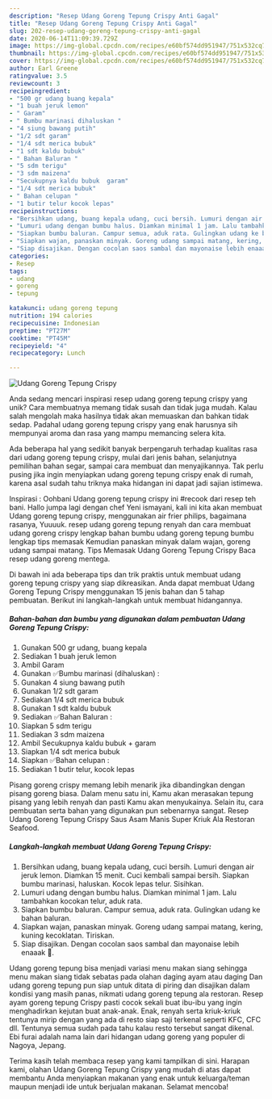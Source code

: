 ```yaml
---
description: "Resep Udang Goreng Tepung Crispy Anti Gagal"
title: "Resep Udang Goreng Tepung Crispy Anti Gagal"
slug: 202-resep-udang-goreng-tepung-crispy-anti-gagal
date: 2020-06-14T11:09:39.729Z
image: https://img-global.cpcdn.com/recipes/e60bf574dd951947/751x532cq70/udang-goreng-tepung-crispy-foto-resep-utama.jpg
thumbnail: https://img-global.cpcdn.com/recipes/e60bf574dd951947/751x532cq70/udang-goreng-tepung-crispy-foto-resep-utama.jpg
cover: https://img-global.cpcdn.com/recipes/e60bf574dd951947/751x532cq70/udang-goreng-tepung-crispy-foto-resep-utama.jpg
author: Earl Greene
ratingvalue: 3.5
reviewcount: 3
recipeingredient:
- "500 gr udang buang kepala"
- "1 buah jeruk lemon"
- " Garam"
- " Bumbu marinasi dihaluskan "
- "4 siung bawang putih"
- "1/2 sdt garam"
- "1/4 sdt merica bubuk"
- "1 sdt kaldu bubuk"
- " Bahan Baluran "
- "5 sdm terigu"
- "3 sdm maizena"
- "Secukupnya kaldu bubuk  garam"
- "1/4 sdt merica bubuk"
- " Bahan celupan "
- "1 butir telur kocok lepas"
recipeinstructions:
- "Bersihkan udang, buang kepala udang, cuci bersih. Lumuri dengan air jeruk lemon. Diamkan 15 menit. Cuci kembali sampai bersih. Siapkan bumbu marinasi, haluskan. Kocok lepas telur. Sisihkan."
- "Lumuri udang dengan bumbu halus. Diamkan minimal 1 jam. Lalu tambahkan kocokan telur, aduk rata."
- "Siapkan bumbu baluran. Campur semua, aduk rata. Gulingkan udang ke bahan baluran."
- "Siapkan wajan, panaskan minyak. Goreng udang sampai matang, kering, kuning kecoklatan. Tiriskan."
- "Siap disajikan. Dengan cocolan saos sambal dan mayonaise lebih enaaak 🤩."
categories:
- Resep
tags:
- udang
- goreng
- tepung

katakunci: udang goreng tepung 
nutrition: 194 calories
recipecuisine: Indonesian
preptime: "PT27M"
cooktime: "PT45M"
recipeyield: "4"
recipecategory: Lunch

---
```



![Udang Goreng Tepung Crispy](https://img-global.cpcdn.com/recipes/e60bf574dd951947/751x532cq70/udang-goreng-tepung-crispy-foto-resep-utama.jpg)

Anda sedang mencari inspirasi resep udang goreng tepung crispy yang unik? Cara membuatnya memang tidak susah dan tidak juga mudah. Kalau salah mengolah maka hasilnya tidak akan memuaskan dan bahkan tidak sedap. Padahal udang goreng tepung crispy yang enak harusnya sih mempunyai aroma dan rasa yang mampu memancing selera kita.

Ada beberapa hal yang sedikit banyak berpengaruh terhadap kualitas rasa dari udang goreng tepung crispy, mulai dari jenis bahan, selanjutnya pemilihan bahan segar, sampai cara membuat dan menyajikannya. Tak perlu pusing jika ingin menyiapkan udang goreng tepung crispy enak di rumah, karena asal sudah tahu triknya maka hidangan ini dapat jadi sajian istimewa.

Inspirasi : Oohbani Udang goreng tepung crispy ini #recook dari resep teh bani. Hallo jumpa lagi dengan chef Yeni ismayani, kali ini kita akan membuat Udang goreng tepung crispy, menggunakan air frier philips, bagaimana rasanya, Yuuuuk. resep udang goreng tepung renyah dan cara membuat udang goreng crispy lengkap bahan bumbu udang goreng tepung bumbu lengkap tips memasak Kemudian panaskan minyak dalam wajan, goreng udang sampai matang. Tips Memasak Udang Goreng Tepung Crispy  Baca resep udang goreng mentega.


Di bawah ini ada beberapa tips dan trik praktis untuk membuat udang goreng tepung crispy yang siap dikreasikan. Anda dapat membuat Udang Goreng Tepung Crispy menggunakan 15 jenis bahan dan 5 tahap pembuatan. Berikut ini langkah-langkah untuk membuat hidangannya.

<!--inarticleads1-->

##### Bahan-bahan dan bumbu yang digunakan dalam pembuatan Udang Goreng Tepung Crispy:

1. Gunakan 500 gr udang, buang kepala
1. Sediakan 1 buah jeruk lemon
1. Ambil  Garam
1. Gunakan  ✅Bumbu marinasi (dihaluskan) :
1. Gunakan 4 siung bawang putih
1. Gunakan 1/2 sdt garam
1. Sediakan 1/4 sdt merica bubuk
1. Gunakan 1 sdt kaldu bubuk
1. Sediakan  ✅Bahan Baluran :
1. Siapkan 5 sdm terigu
1. Sediakan 3 sdm maizena
1. Ambil Secukupnya kaldu bubuk + garam
1. Siapkan 1/4 sdt merica bubuk
1. Siapkan  ✅Bahan celupan :
1. Sediakan 1 butir telur, kocok lepas


Pisang goreng crispy memang lebih menarik jika dibandingkan dengan pisang goreng biasa. Dalam menu satu ini, Kamu akan merasakan tepung pisang yang lebih renyah dan pasti Kamu akan menyukainya. Selain itu, cara pembuatan serta bahan yang digunakan pun sebenarnya sangat. Resep Udang Goreng Tepung Crispy Saus Asam Manis Super Kriuk Ala Restoran Seafood. 

<!--inarticleads2-->

##### Langkah-langkah membuat Udang Goreng Tepung Crispy:

1. Bersihkan udang, buang kepala udang, cuci bersih. Lumuri dengan air jeruk lemon. Diamkan 15 menit. Cuci kembali sampai bersih. Siapkan bumbu marinasi, haluskan. Kocok lepas telur. Sisihkan.
1. Lumuri udang dengan bumbu halus. Diamkan minimal 1 jam. Lalu tambahkan kocokan telur, aduk rata.
1. Siapkan bumbu baluran. Campur semua, aduk rata. Gulingkan udang ke bahan baluran.
1. Siapkan wajan, panaskan minyak. Goreng udang sampai matang, kering, kuning kecoklatan. Tiriskan.
1. Siap disajikan. Dengan cocolan saos sambal dan mayonaise lebih enaaak 🤩.


Udang goreng tepung bisa menjadi variasi menu makan siang sehingga menu makan siang tidak sebatas pada olahan daging ayam atau daging Dan udang goreng tepung pun siap untuk ditata di piring dan disajikan dalam kondisi yang masih panas, nikmati udang goreng tepung ala restoran. Resep ayam goreng tepung Crispy pasti cocok sekali buat ibu-ibu yang ingin menghadirkan kejutan buat anak-anak. Enak, renyah serta kriuk-kriuk tentunya mirip dengan yang ada di resto siap saji terkenal seperti KFC, CFC dll. Tentunya semua sudah pada tahu kalau resto tersebut sangat dikenal. Ebi furai adalah nama lain dari hidangan udang goreng yang populer di Nagoya, Jepang. 

Terima kasih telah membaca resep yang kami tampilkan di sini. Harapan kami, olahan Udang Goreng Tepung Crispy yang mudah di atas dapat membantu Anda menyiapkan makanan yang enak untuk keluarga/teman maupun menjadi ide untuk berjualan makanan. Selamat mencoba!
